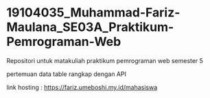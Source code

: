# 19104035_Muhammad-Fariz-Maulana_SE03A_Praktikum-Pemrograman-Web
Repositori untuk matakuliah praktikum pemrograman web semester 5

pertemuan data table rangkap dengan API

link hosting : https://fariz.umeboshi.my.id/mahasiswa
